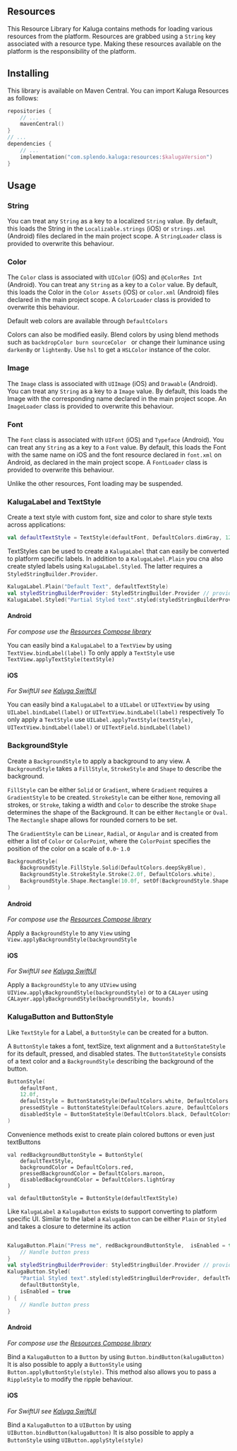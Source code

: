 ## Resources
This Resource Library for Kaluga contains methods for loading various resources from the platform.
Resources are grabbed using a `String` key associated with a resource type.
Making these resources available on the platform is the responsibility of the platform.

## Installing
This library is available on Maven Central. You can import Kaluga Resources as follows:

```kotlin
repositories {
    // ...
    mavenCentral()
}
// ...
dependencies {
    // ...
    implementation("com.splendo.kaluga:resources:$kalugaVersion")
}
```

## Usage

### String
You can treat any `String` as a key to a localized `String` value.
By default, this loads the String in the `Localizable.strings` (iOS) or `strings.xml` (Android) files declared in the main project scope.
A `StringLoader` class is provided to overwrite this behaviour.

### Color
The `Color` class is associated with `UIColor` (iOS) and `@ColorRes Int` (Android).
You can treat any `String` as a key to a `Color` value.
By default, this loads the Color in the `Color Assets` (iOS) or `color.xml` (Android) files declared in the main project scope.
A `ColorLoader` class is provided to overwrite this behaviour.

Default web colors are available through `DefaultColors`

Colors can also be modified easily. Blend colors by using blend methods such as `backdropColor burn sourceColor ` or change their luminance using `darkenBy` or `lightenBy`. Use `hsl` to get a `HSLColor` instance of the color.

### Image
The `Image` class is associated with `UIImage` (iOS) and `Drawable` (Android).
You can treat any `String` as a key to a `Image` value.
By default, this loads the Image with the corresponding name declared in the main project scope.
An `ImageLoader` class is provided to overwrite this behaviour.

### Font
The `Font` class is associated with `UIFont` (iOS) and `Typeface` (Android).
You can treat any `String` as a key to a `Font` value.
By default, this loads the Font with the same name on iOS and the font resource declared in `font.xml` on Android, as declared in the main project scope.
A `FontLoader` class is provided to overwrite this behaviour.

Unlike the other resources, Font loading may be suspended.

### KalugaLabel and TextStyle
Create a text style with custom font, size and color to share style texts across applications:

```kotlin
val defaultTextStyle = TextStyle(defaultFont, DefaultColors.dimGray, 12.0f)
```

TextStyles can be used to create a `KalugaLabel` that can easily be converted to platform specific labels. In addition to a `KalugaLabel.Plain` you cna also create styled labels using `KalugaLabel.Styled`.
The latter requires a `StyledStringBuilder.Provider`.

```kotlin
KalugaLabel.Plain("Default Text", defaultTextStyle)
val styledStringBuilderProvider: StyledStringBuilder.Provider // provide from platform
KalugaLabel.Styled("Partial Styled text".styled(styledStringBuilderProvider, defaultTextStyle, { Pair(StringStyleAttribute.CharacterStyleAttribute.TextStyle(TextStyle(defaultFont, DefaultColors.red, 12.0f)), IntRange(0, 13)) })),
```

#### Android
*For compose use the [Resources Compose library](../resources-compose)*

You can easily bind a `KalugaLabel` to a `TextView` by using `TextView.bindLabel(label)`
To only apply a `TextStyle` use `TextView.applyTextStyle(textStyle)`

#### iOS
*For SwiftUI see [Kaluga SwiftUI](https://github.com/splendo/kaluga-swiftui)*

You can easily bind a `KalugaLabel` to a `UILabel` or `UITextView` by using `UILabel.bindLabel(label)` or `UITextView.bindLabel(label)` respectively
To only apply a `TextStyle` use `UILabel.applyTextStyle(textStyle)`, `UITextView.bindLabel(label)` or `UITextField.bindLabel(label)` 

### BackgroundStyle
Create a `BackgroundStyle` to apply a background to any view.
A `BackgroundStyle` takes a `FillStyle`, `StrokeStyle` and `Shape` to describe the background.

`FillStyle` can be either `Solid` or `Gradient`, where `Gradient` requires a `GradientStyle` to be created.
`StrokeStyle` can be either `None`, removing all strokes, or `Stroke`, taking a width and `Color` to describe the stroke
`Shape` determines the shape of the Background. It can be either `Rectangle` or `Oval`. The `Rectangle` shape allows for rounded corners to be set.

The `GradientStyle` can be `Linear`, `Radial`, or `Angular` and is created from either a list of `Color` or `ColorPoint`, where the `ColorPoint` specifies the position of the color on a scale of `0.0`- `1.0`

```kotlin
BackgroundStyle(
    BackgroundStyle.FillStyle.Solid(DefaultColors.deepSkyBlue),
    BackgroundStyle.StrokeStyle.Stroke(2.0f, DefaultColors.white),
    BackgroundStyle.Shape.Rectangle(10.0f, setOf(BackgroundStyle.Shape.Rectangle.Corner.TOP_LEFT, BackgroundStyle.Shape.Rectangle.Corner.BOTTOM_LEFT))
)
```

#### Android
*For compose use the [Resources Compose library](../resources-compose)*

Apply a `BackgroundStyle` to any `View` using `View.applyBackgroundStyle(backgroundStyle`

#### iOS
*For SwiftUI see [Kaluga SwiftUI](https://github.com/splendo/kaluga-swiftui)*

Apply a `BackgroundStyle` to any `UIView` using `UIView.applyBackgroundStyle(backgroundStyle)` or to a `CALayer` using `CALayer.applyBackgroundStyle(backgroundStyle, bounds)`

### KalugaButton and ButtonStyle
Like `TextStyle` for a Label, a `ButtonStyle` can be created for a button.

A `ButtonStyle` takes a font, textSize, text alignment and a `ButtonStateStyle` for its default, pressed, and disabled states.
The `ButtonStateStyle` consists of a text color and a `BackgroundStyle` describing the background of the button.

```kotlin
ButtonStyle(
    defaultFont,
    12.0f,
    defaultStyle = ButtonStateStyle(DefaultColors.white, DefaultColors.deepSkyBlue, BackgroundStyle.Shape.Rectangle(10.0f, setOf(BackgroundStyle.Shape.Rectangle.Corner.TOP_LEFT, BackgroundStyle.Shape.Rectangle.Corner.BOTTOM_LEFT))),
    pressedStyle = ButtonStateStyle(DefaultColors.azure, DefaultColors.lightSkyBlue, BackgroundStyle.Shape.Rectangle(5.0f, setOf(BackgroundStyle.Shape.Rectangle.Corner.TOP_LEFT, BackgroundStyle.Shape.Rectangle.Corner.BOTTOM_RIGHT))),
    disabledStyle = ButtonStateStyle(DefaultColors.black, DefaultColors.lightGray, BackgroundStyle.Shape.Rectangle(10.0f))
)
```

Convenience methods exist to create plain colored buttons or even just textButtons

```
val redBackgroundButtonStyle = ButtonStyle(
    defaultTextStyle,
    backgroundColor = DefaultColors.red,
    pressedBackgroundColor = DefaultColors.maroon,
    disabledBackgroundColor = DefaultColors.lightGray
)

val defaultButtonStyle = ButtonStyle(defaultTextStyle)
```

Like `KalugaLabel` a `KalugaButton` exists to support converting to platform specific UI. Similar to the label a `KalugaButton` can be either `Plain` or `Styled` and takes a closure to determine its action

```kotlin

KalugaButton.Plain("Press me", redBackgroundButtonStyle,  isEnabled = true) {
    // Handle button press
}
val styledStringBuilderProvider: StyledStringBuilder.Provider // provide from platform
KalugaButton.Styled(
    "Partial Styled text".styled(styledStringBuilderProvider, defaultTextStyle, { Pair(StringStyleAttribute.CharacterStyleAttribute.TextStyle(TextStyle(defaultFont, DefaultColors.red, 12.0f)), IntRange(0, 13)) })
    defaultButtonStyle,
    isEnabled = true
) {
    // Handle button press
}
```

#### Android
*For compose use the [Resources Compose library](../resources-compose)*

Bind a `KalugaButton` to a `Button` by using `Button.bindButton(kalugaButton)`
It is also possible to apply a `ButtonStyle` using `Button.applyButtonStyle(style)`. This method also allows you to pass a `RippleStyle` to modify the ripple behaviour.

#### iOS
*For SwiftUI see [Kaluga SwiftUI](https://github.com/splendo/kaluga-swiftui)*

Bind a `KalugaButton` to a `UIButton` by using `UIButton.bindButton(kalugaButton)`
It is also possible to apply a `ButtonStyle` using `UIButton.applyStyle(style)`
